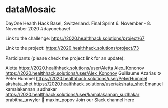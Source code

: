 # dataMosaic
DayOne Health Hack Basel, Switzerland. Final Sprint 6. November - 8. November 2020 #dayonebasel

Link to the challenge: https://2020.healthhack.solutions/project/67

Link to the project: https://2020.healthhack.solutions/project/73

Participants (please check the project link for an update):

Aletta https://2020.healthhack.solutions/user/Aletta
Alex_Kononov https://2020.healthhack.solutions/user/Alex_Kononov
Guillaume Azarias ⚙️
Peter Hummel https://2020.healthhack.solutions/user/PeterHummel
akshata_shet https://2020.healthhack.solutions/user/akshata_shet
Emanuel 
kamalakannan_sudhakar https://2020.healthhack.solutions/user/kamalakannan_sudhakar
prabitha_urwyler 🧬
maxim_popov
Join our Slack channel here
